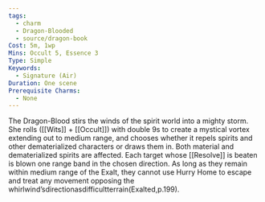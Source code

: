 ```yaml
---
tags:
  - charm
  - Dragon-Blooded
  - source/dragon-book
Cost: 5m, 1wp
Mins: Occult 5, Essence 3
Type: Simple
Keywords:
  - Signature (Air)
Duration: One scene
Prerequisite Charms:
  - None
---
```

The Dragon-Blood stirs the winds of the spirit world into a mighty storm. She rolls ([[Wits]] + [[Occult]]) with double 9s to create a mystical vortex extending out to medium range, and chooses whether it repels spirits and other dematerialized characters or draws them in. Both material and dematerialized spirits are affected. Each target whose [[Resolve]] is beaten is blown one range band in the chosen direction. As long as they remain within medium range of the Exalt, they cannot use Hurry Home to escape and treat any movement opposing the whirlwind’sdirectionasdifficultterrain(Exalted,p.199).